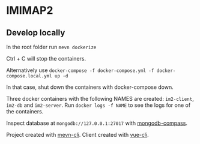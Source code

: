 # IMIMAP2

## Develop locally

In the root folder run
`mevn dockerize`

Ctrl + C will stop the containers.

Alternatively use
`docker-compose -f docker-compose.yml -f docker-compose.local.yml up -d`

In that case, shut down the containers with docker-compose down.

Three docker containers with the following NAMES are created:
`im2-client`, `im2-db` and `im2-server`. 
Run `docker logs -f NAME` to see the logs for one of the containers.


Inspect database at `mongodb://127.0.0.1:27017` with [mongodb-compass](https://docs.mongodb.com/compass/master/connect/).


Project created with [mevn-cli](https://www.npmjs.com/package/mevn-cli).
Client created with [vue-cli](https://www.npmjs.com/package/@vue/cli).
